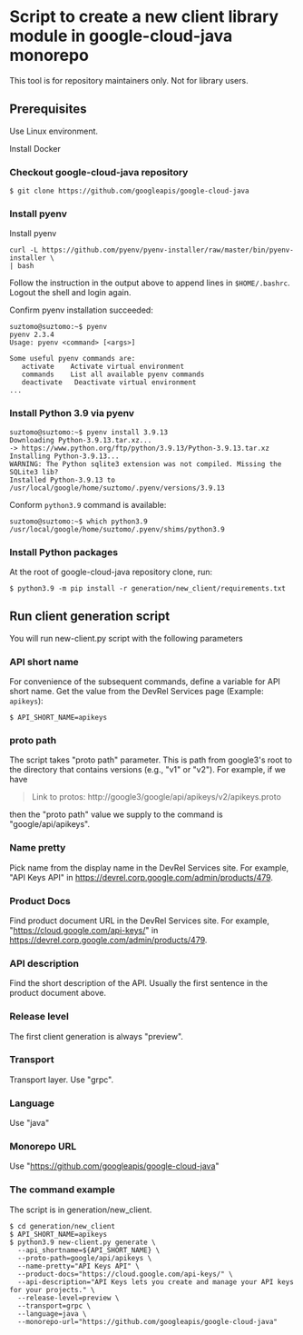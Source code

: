 # Script to create a new client library module in google-cloud-java monorepo

This tool is for repository maintainers only. Not for library users.

## Prerequisites

Use Linux environment.

Install Docker

### Checkout google-cloud-java repository

```
$ git clone https://github.com/googleapis/google-cloud-java
```


### Install pyenv

Install pyenv

```
curl -L https://github.com/pyenv/pyenv-installer/raw/master/bin/pyenv-installer \
| bash
```

Follow the instruction in the output above to append lines in `$HOME/.bashrc`.
Logout the shell and login again.

Confirm pyenv installation succeeded:

```
suztomo@suztomo:~$ pyenv
pyenv 2.3.4
Usage: pyenv <command> [<args>]

Some useful pyenv commands are:
   activate    Activate virtual environment
   commands    List all available pyenv commands
   deactivate   Deactivate virtual environment
...
```

### Install Python 3.9 via pyenv

```
suztomo@suztomo:~$ pyenv install 3.9.13
Downloading Python-3.9.13.tar.xz...
-> https://www.python.org/ftp/python/3.9.13/Python-3.9.13.tar.xz
Installing Python-3.9.13...
WARNING: The Python sqlite3 extension was not compiled. Missing the SQLite3 lib?
Installed Python-3.9.13 to /usr/local/google/home/suztomo/.pyenv/versions/3.9.13
```

Conform `python3.9` command is available:

```
suztomo@suztomo:~$ which python3.9
/usr/local/google/home/suztomo/.pyenv/shims/python3.9
```

### Install Python packages

At the root of google-cloud-java repository clone, run:

```
$ python3.9 -m pip install -r generation/new_client/requirements.txt
```

## Run client generation script

You will run new-client.py script with the following parameters

### API short name

For convenience of the subsequent commands, define a variable for API short name.
Get the value from the DevRel Services page (Example: `apikeys`):

```
$ API_SHORT_NAME=apikeys
```

### proto path

The script takes "proto path" parameter. This is path from google3's root to the
directory that contains versions (e.g., "v1" or "v2"). For example, if we
have 

> Link to protos: http://google3/google/api/apikeys/v2/apikeys.proto

then the "proto path" value we supply to the command is "google/api/apikeys".

### Name pretty

Pick name from the display name in the DevRel Services site.
For example, "API Keys API" in
https://devrel.corp.google.com/admin/products/479.

### Product Docs

Find product document URL in the DevRel Services site.
For example, "https://cloud.google.com/api-keys/" in
https://devrel.corp.google.com/admin/products/479.

### API description

Find the short description of the API. Usually the first sentence in the product
document above.

### Release level

The first client generation is always "preview".

### Transport

Transport layer. Use "grpc".


### Language

Use "java"

### Monorepo URL

Use "https://github.com/googleapis/google-cloud-java"


### The command example

The script is in generation/new_client.

```
$ cd generation/new_client
$ API_SHORT_NAME=apikeys
$ python3.9 new-client.py generate \
  --api_shortname=${API_SHORT_NAME} \
  --proto-path=google/api/apikeys \
  --name-pretty="API Keys API" \
  --product-docs="https://cloud.google.com/api-keys/" \
  --api-description="API Keys lets you create and manage your API keys for your projects." \
  --release-level=preview \
  --transport=grpc \
  --language=java \
  --monorepo-url="https://github.com/googleapis/google-cloud-java"
```



